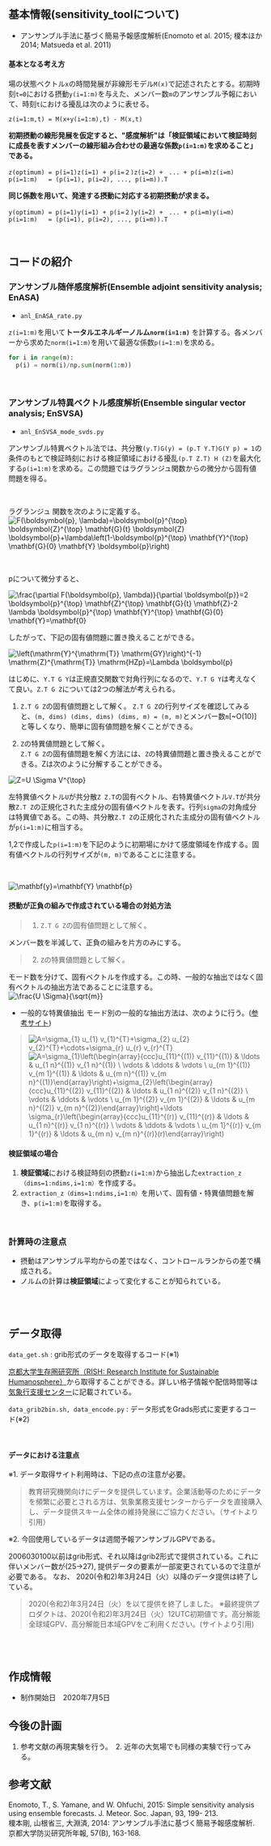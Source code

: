 ## 基本情報(sensitivity_toolについて)
- アンサンブル手法に基づく簡易予報感度解析(Enomoto et al. 2015; 榎本ほか 2014; Matsueda et al. 2011)

#### 基本となる考え方

場の状態ベクトル`x`の時間発展が非線形モデル`M(x)`で記述されたとする。初期時刻`t=0`における摂動`y(i=1:m)`を与えた、メンバー数`m`のアンサンブル予報において、時刻`t`における擾乱は次のように表せる。

```
z(i=1:m,t) = M(x+y(i=1:m),t) - M(x,t)
```

**初期摂動の線形発展を仮定すると、"感度解析"は「検証領域において検証時刻に成長を表すメンバーの線形組み合わせの最適な係数`p(i=1:m)`を求めること」である。**

```
z(optimum) = p(i=1)z(i=1) + p(i=２)z(i=2) +　... + p(i=m)z(i=m)
p(i=1:m)   = (p(i=1), p(i=2), ..., p(i=m)).T
```
**同じ係数を用いて、発達する摂動に対応する初期摂動が求まる。**

```
y(optimum) = p(i=1)y(i=1) + p(i=２)y(i=2) +　... + p(i=m)y(i=m)
p(i=1:m)   = (p(i=1), p(i=2), ..., p(i=m)).T
```

<br>

## コードの紹介
### アンサンブル随伴感度解析(Ensemble adjoint sensitivity analysis; EnASA)  
- `anl_EnASA_rate.py` 

`z(i=1:m)`を用いて**トータルエネルギーノルム`norm(i=1:m)`** を計算する。各メンバーから求めた`norm(i=1:m)`を用いて最適な係数`p(i=1:m)`を求める。

```python
for i in range(m):
  p(i) = norm(i)/np.sum(norm(1:m))
```

<br>

### アンサンブル特異ベクトル感度解析(Ensemble singular vector analysis; EnSVSA)  
- `anl_EnSVSA_mode_svds.py`

アンサンブル特異ベクトル法では、共分散`(y.T)G(y) = (p.T Y.T)G(Y p) = 1`の条件のもとで検証時刻における検証領域における擾乱`(p.T Z.T) H (Z)`を最大化する`p(i=1:m)`を求める。この問題ではラグランジュ関数からの微分から固有値問題を得る。

<br>

ラグランジュ 関数を次のように定義する。  
![F(\boldsymbol{p}, \lambda)=\boldsymbol{p}^{\top} \boldsymbol{Z}^{\top} \mathbf{G}_{t} \boldsymbol{Z} \boldsymbol{p}+\lambda\left(1-\boldsymbol{p}^{\top} \mathbf{Y}^{\top} \mathbf{G}_{0} \mathbf{Y} \boldsymbol{p}\right)](https://render.githubusercontent.com/render/math?math=%5Clarge+%5Cdisplaystyle+F%28%5Cboldsymbol%7Bp%7D%2C+%5Clambda%29%3D%5Cboldsymbol%7Bp%7D%5E%7B%5Ctop%7D+%5Cboldsymbol%7BZ%7D%5E%7B%5Ctop%7D+%5Cmathbf%7BG%7D_%7Bt%7D+%5Cboldsymbol%7BZ%7D+%5Cboldsymbol%7Bp%7D%2B%5Clambda%5Cleft%281-%5Cboldsymbol%7Bp%7D%5E%7B%5Ctop%7D+%5Cmathbf%7BY%7D%5E%7B%5Ctop%7D+%5Cmathbf%7BG%7D_%7B0%7D+%5Cmathbf%7BY%7D+%5Cboldsymbol%7Bp%7D%5Cright%29)

<br>

pについて微分すると、

![\frac{\partial F(\boldsymbol{p}, \lambda)}{\partial \boldsymbol{p}}=2 \boldsymbol{p}^{\top} \mathbf{Z}^{\top} \mathbf{G}_{t} \mathbf{Z}-2 \lambda \boldsymbol{p}^{\top} \mathbf{Y}^{\top} \mathbf{G}_{0} \mathbf{Y}=\mathbf{0}](https://render.githubusercontent.com/render/math?math=%5Clarge+%5Cdisplaystyle+%5Cfrac%7B%5Cpartial+F%28%5Cboldsymbol%7Bp%7D%2C+%5Clambda%29%7D%7B%5Cpartial+%5Cboldsymbol%7Bp%7D%7D%3D2+%5Cboldsymbol%7Bp%7D%5E%7B%5Ctop%7D+%5Cmathbf%7BZ%7D%5E%7B%5Ctop%7D+%5Cmathbf%7BG%7D_%7Bt%7D+%5Cmathbf%7BZ%7D-2+%5Clambda+%5Cboldsymbol%7Bp%7D%5E%7B%5Ctop%7D+%5Cmathbf%7BY%7D%5E%7B%5Ctop%7D+%5Cmathbf%7BG%7D_%7B0%7D+%5Cmathbf%7BY%7D%3D%5Cmathbf%7B0%7D)

したがって、下記の固有値問題に置き換えることができる。

![\left(\mathrm{Y}^{\mathrm{T}} \mathrm{GY}\right)^{-1} \mathrm{Z}^{\mathrm{T}} \mathrm{HZp}=\Lambda \boldsymbol{p}](https://render.githubusercontent.com/render/math?math=%5Clarge+%5Cdisplaystyle+%5Cleft%28%5Cmathrm%7BY%7D%5E%7B%5Cmathrm%7BT%7D%7D+%5Cmathrm%7BGY%7D%5Cright%29%5E%7B-1%7D+%5Cmathrm%7BZ%7D%5E%7B%5Cmathrm%7BT%7D%7D+%5Cmathrm%7BHZp%7D%3D%5CLambda+%5Cboldsymbol%7Bp%7D)

はじめに、`Y.T G Y`は正規直交関数で対角行列になるので、`Y.T G Y`は考えなくて良い。`Z.T G Z`については2つの解法が考えられる。   

1. `Z.T G Z`の固有値問題として解く。 
`Z.T G Z`の行列サイズを確認してみると、`(m, dims) (dims, dims) (dims, m) = (m, m)`とメンバー数`m`[~O(10)]と等しくなり、簡単に固有値問題を解くことができる。

2. `Z`の特異値問題として解く。  
`Z.T G Z`の固有値問題を解く方法には、`Z`の特異値問題と置き換えることができる。Zは次のように分解することができる。  

![Z=U \Sigma V^{\top}](https://render.githubusercontent.com/render/math?math=%5Clarge+%5Cdisplaystyle+Z%3DU+%5CSigma+V%5E%7B%5Ctop%7D)

左特異値ベクトル`U`が共分散`Z Z.T`の固有ベクトル、右特異値ベクトル`V.T`が共分散`Z.T Z`の正規化された主成分の固有値ベクトルを表す。行列`sigma`の対角成分は特異値である。この時、共分散`Z.T Z`の正規化された主成分の固有値ベクトルが`p(i=1:m)`に相当する。  

1,2で作成した`p(i=1:m)`を下記のように初期場にかけて感度領域を作成する。固有値ベクトルの行列サイズが`(m, m)`であることに注意する。  

<br>

![\mathbf{y}=\mathbf{Y} \mathbf{p}](https://render.githubusercontent.com/render/math?math=%5Clarge+%5Cdisplaystyle+%5Cmathbf%7Bx%7D%3D%5Cmathbf%7BY%7D+%5Cmathbf%7Bp%7D)

#### 摂動が正負の組みで作成されている場合の対処方法
> 1. `Z.T G Z`の固有値問題として解く。  

メンバー数を半減して、正負の組みを片方のみにする。

> 2. `Z`の特異値問題として解く。  

モード数を分けて、固有ベクトルを作成する。この時、一般的な抽出ではなく固有ベクトルの抽出方法であることに注意する。  
![\frac{U \Sigma}{\sqrt{m}}](https://render.githubusercontent.com/render/math?math=%5Clarge+%5Cdisplaystyle+%5Cfrac%7BU+%5CSigma%7D%7B%5Csqrt%7Bm%7D%7D)

- 一般的な特異値抽出
モード別の一般的な抽出方法は、次のように行う。([参考サイト](https://thinkit.co.jp/article/16884))
> ![A=\sigma_{1} u_{1} v_{1}^{T}+\sigma_{2} u_{2} v_{2}^{T}+\cdots+\sigma_{r} u_{r} v_{r}^{T}](https://render.githubusercontent.com/render/math?math=%5Clarge+%5Cdisplaystyle+A%3D%5Csigma_%7B1%7D+u_%7B1%7D+v_%7B1%7D%5E%7BT%7D%2B%5Csigma_%7B2%7D+u_%7B2%7D+v_%7B2%7D%5E%7BT%7D%2B%5Ccdots%2B%5Csigma_%7Br%7D+u_%7Br%7D+v_%7Br%7D%5E%7BT%7D)
> ![A=\sigma_{1}\left(\begin{array}{ccc}u_{11}^{(1)} v_{11}^{(1)} & \ldots & u_{1 n}^{(1)} v_{1 n}^{(1)} \\ \vdots & \ddots & \vdots \\ u_{m 1}^{(1)} v_{m 1}^{(1)} & \ldots & u_{m n}^{(1)} v_{m n}^{(1)}\end{array}\right)+\sigma_{2}\left(\begin{array}{ccc}u_{11}^{(2)} v_{11}^{(2)} & \ldots & u_{1 n}^{(2)} v_{1 n}^{(2)} \\ \vdots & \ddots & \vdots \\ u_{m 1}^{(2)} v_{m 1}^{(2)} & \ldots & u_{m n}^{(2)} v_{m n}^{(2)}\end{array}\right)+\ldots \sigma_{r}\left(\begin{array}{ccc}u_{11}^{(r)} v_{11}^{(r)} & \ldots & u_{1 n}^{(r)} v_{1 n}^{(r)} \\ \vdots & \ddots & \vdots \\ u_{m 1}^{(r)} v_{m 1}^{(r)} & \ldots & u_{m n} v_{m n}^{(r)}(r)\end{array}\right)](https://render.githubusercontent.com/render/math?math=%5Clarge+%5Cdisplaystyle+A%3D%5Csigma_%7B1%7D%5Cleft%28%5Cbegin%7Barray%7D%7Bccc%7Du_%7B11%7D%5E%7B%281%29%7D+v_%7B11%7D%5E%7B%281%29%7D+%26+%5Cldots+%26+u_%7B1+n%7D%5E%7B%281%29%7D+v_%7B1+n%7D%5E%7B%281%29%7D+%5C%5C+%5Cvdots+%26+%5Cddots+%26+%5Cvdots+%5C%5C+u_%7Bm+1%7D%5E%7B%281%29%7D+v_%7Bm+1%7D%5E%7B%281%29%7D+%26+%5Cldots+%26+u_%7Bm+n%7D%5E%7B%281%29%7D+v_%7Bm+n%7D%5E%7B%281%29%7D%5Cend%7Barray%7D%5Cright%29%2B%5Csigma_%7B2%7D%5Cleft%28%5Cbegin%7Barray%7D%7Bccc%7Du_%7B11%7D%5E%7B%282%29%7D+v_%7B11%7D%5E%7B%282%29%7D+%26+%5Cldots+%26+u_%7B1+n%7D%5E%7B%282%29%7D+v_%7B1+n%7D%5E%7B%282%29%7D+%5C%5C+%5Cvdots+%26+%5Cddots+%26+%5Cvdots+%5C%5C+u_%7Bm+1%7D%5E%7B%282%29%7D+v_%7Bm+1%7D%5E%7B%282%29%7D+%26+%5Cldots+%26+u_%7Bm+n%7D%5E%7B%282%29%7D+v_%7Bm+n%7D%5E%7B%282%29%7D%5Cend%7Barray%7D%5Cright%29%2B%5Cldots+%5Csigma_%7Br%7D%5Cleft%28%5Cbegin%7Barray%7D%7Bccc%7Du_%7B11%7D%5E%7B%28r%29%7D+v_%7B11%7D%5E%7B%28r%29%7D+%26+%5Cldots+%26+u_%7B1+n%7D%5E%7B%28r%29%7D+v_%7B1+n%7D%5E%7B%28r%29%7D+%5C%5C+%5Cvdots+%26+%5Cddots+%26+%5Cvdots+%5C%5C+u_%7Bm+1%7D%5E%7B%28r%29%7D+v_%7Bm+1%7D%5E%7B%28r%29%7D+%26+%5Cldots+%26+u_%7Bm+n%7D+v_%7Bm+n%7D%5E%7B%28r%29%7D%28r%29%5Cend%7Barray%7D%5Cright%29)

#### 検証領域の場合

1. **検証領域**における検証時刻の摂動`z(i=1:m)`から抽出した`extraction_z（dims=1:ndims,i=1:m）`を作成する。  
2. `extraction_z（dims=1:ndims,i=1:m）`を用いて、固有値・特異値問題を解き、`p(i=1:m)`を取得する。

<br>

### 計算時の注意点

- 摂動はアンサンブル平均からの差ではなく、コントロールランからの差で構成される。  
- ノルムの計算は**検証領域**によって変化することが知られている。

<br>
<br>

## データ取得
`data_get.sh` : grib形式のデータを取得するコード(※1)

[京都大学生存圏研究所（RISH: Research Institute for Sustainable Humanosphere）](http://database.rish.kyoto-u.ac.jp/arch/jmadata/gpv-original.html)から取得することができる。詳しい格子情報や配信時間等は[気象行支援センター](http://database.rish.kyoto-u.ac.jp/arch/jmadata/gpv-original.html)に記載されている。

`data_grib2bin.sh, data_encode.py` : データ形式をGrads形式に変更するコード(※2)

<br>

#### データにおける注意点
※1. データ取得サイト利用時は、下記の点の注意が必要。
>教育研究機関向けにデータを提供しています。企業活動等のためにデータを頻繁に必要とされる方は、気象業務支援センターからデータを直接購入し、データ提供スキーム全体の維持発展にご協力ください。（サイトより引用）

※2. 今回使用しているデータは週間予報アンサンブルGPVである。

2006030100以前はgrib形式、それ以降はgrib2形式で提供されている。これに伴いメンバー数が(25→27), 提供データの要素が一部変更されているので注意が必要である。
なお、 2020(令和2)年3月24日（火）以降のデータ提供は終了している。

>2020(令和2)年3月24日（火）を以て提供を終了しました。
>※最終提供プロダクトは、2020(令和2)年3月24日（火）12UTC初期値です。高分解能全球域GPV、高分解能日本域GPVをご利用ください。(サイトより引用)

<br>
<br>

## 作成情報
- 制作開始日　2020年7月5日

## 今後の計画
1. 参考文献の再現実験を行う。　2. 近年の大気場でも同様の実験で行ってみる。 

## 参考文献
Enomoto, T., S. Yamane, and W. Ohfuchi, 2015: Simple sensitivity analysis using ensemble forecasts. J. Meteor. Soc. Japan, 93, 199-	213.  
榎本剛, 山根省三, 大淵済, 2014: アンサンブル手法に基づく簡易予報感度解析. 京都大学防災研究所年報, 57(B), 163-168. 
